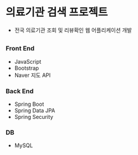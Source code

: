 # 의료기관 검색 프로젝트
- 전국 의료기관 조회 및 리뷰확인 웹 어플리케이션 개발

## 
### Front End
- JavaScript
- Bootstrap
- Naver 지도 API

### Back End
- Spring Boot
- Spring Data JPA
- Spring Security
### DB
- MySQL

